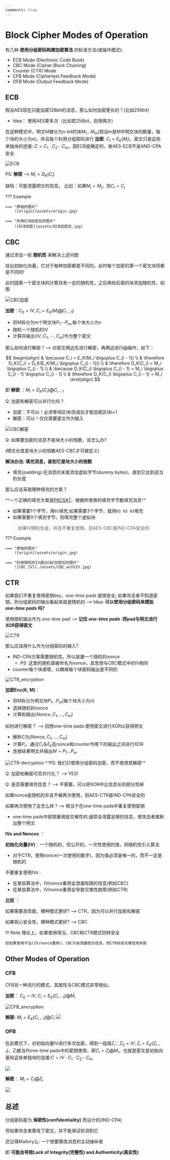```yaml
---
comments: true
---
```


# Block Cipher Modes of Operation

有几种 **使用分组密码构建加密算法** 的标准方法(或操作模式):

- ECB Mode (Electronic Code Book)
- CBC Mode (Cipher Block Chaining)
- Counter (CTR) Mode
- CFB Mode (Ciphertext Feedback Mode)
- OFB Mode (Output Feedback Mode)

## ECB

假设AES现在只能加密128bit的消息，那么如何加密更长的？(比如256bit)

- Idea： 使用AES更多次（比如若256bit，则用两次）

在这种模式中，明文M被分为n-bit的块$M_1...M_m$(假设m是M中明文块的数量，每个块的大小为n)，并且每个利用分组密码进行 **加密**: $C_i = E_K(M_i)$，密文只是这些单独块的连接: $C = C_1 \cdot C_2 \cdots C_m$，因ECB是确定的，故AES-ECB不是AND-CPA安全

![ECB](https://textbook.cs161.org/assets/images/crypto/symmetric/ECB_encryption.png)

PS: **解密** --> $M_i = D_K(C_i)$

缺陷：可能泄露明文的信息。 比如：如果$M_i = M_j$，则$C_i = C_j$

??? Example

    === "原始的图片"
        ![origin](assets/origin.jpg)

    === "利用ECB加密后的图片"
        ![ECB加密](assets/ECB加密后.jpg)


## CBC

通过添加一些 **随机性** 来解决上述问题

给出初始化向量，它对于每种加密都是不同的。此时每个加密的第一个密文块将都是不同的!

此时因第一个密文块的计算具有一定的随机性，之后再给后面的块添加随机性，如图

![CBC加密](https://textbook.cs161.org/assets/images/crypto/symmetric/CBC_encryption.png)

**加密**：$C_0 = IV, C_i = E_K(M_i \bigoplus C_{i - 1})$

- 将M拆分为m个明文块$P_1 \cdots P_m$,每个块大小为n
- 随机一个随机的IV
- 计算并输出$(IV, C_1, \cdots, C_m)$作为整个密文

那么如何进行解密？-->  对密文两边先进行解密，再两边进行$\bigoplus$操作，如下：

$$
\begin{align}
    & \because C_i = E_K(M_i \bigoplus C_{i - 1}) \\
    & \therefore D_K(C_i) = D_K(E_K(M_i \bigoplus C_{i - 1})) \\
    & \therefore D_K(C_i) = M_i \bigoplus C_{i - 1} \\
    & \because D_K(C_i) \bigoplus C_{i - 1} = M_i \bigoplus C_{i - 1} \bigoplus C_{i - 1} \\
    & \therefore D_K(C_i) \bigoplus C_{i - 1} = M_i
\end{align}
$$

即 **解密** ：$M_i = D_K(C_i) \bigoplus C_{i - 1}$

Q: 加密和解密可以并行化吗？

- 加密：不可以！必须等待区块i完成后才能加密区块i+1
- 解密：可以！仅仅需要密文作为输入

![CBC解密](https://textbook.cs161.org/assets/images/crypto/symmetric/CBC_decryption.png)

Q: 如果要加密的消息不是块大小的倍数，该怎么办?

(明文长度是块大小的倍数AES-CBC才可被定义)

**解决办法: 填充消息，直到它是块大小的倍数**
  
- 填充(padding):在消息的末尾添加虚拟字节(dummy bytes)，直到它达到适当的长度

那么应该采取哪种填充的方案？

^^一个正确的填充方案是[PKCS#7](https://en.wikipedia.org/wiki/PKCS_7)，根据所使用的填充字节数填充消息^^

- 如果需要1个字节，用`01`填充;如果需要3个字节，就用`03 03 03`填充
- 如果需要0个填充字节，则填充整个虚拟块

> 如果IV随机生成，并且不重复使用，则AES-CBC是IND-CPA安全的

??? Example

    === "原始的图片"
        ![origin](assets/origin.jpg)

    === "利用随机的IV通过CBC加密后的图片"
        ![CBC_IV](./assets/CBC_withIV.jpg)

## CTR

如果我们不重复使用密钥key，*one-time pads* 就很安全; 如果攻击者不知道密钥，则分组密码的输出看起来就是随机的 -->  Idea: **可以使用分组密码来模拟 *one-time pads* 吗?**

使用随机输出作为 *one-time pad* --> **记住 *one-time pads* :将pad与明文进行XOR获得密文**

![CTR](assets/CTR.jpg)

那么应该用什么作为分组密码的输入? 

- IND-CPA方案需要随机性，所以放置一个随机的nonce
     * PS: 这里的随机值被命名为nonce，其思想与CBC模式中的IV相同
- counter每个块递增，以确保每个块密码输出是不同的

![CTR_encryption](assets/CTR-encryption.jpg)

**加密Enc(K, M)**：

- 将M拆分为明文块$P_1…P_m$(每个块大小为n)
- 选择随机的nonce
- 计算和输出$(Nonce, C_1,…,C_m)$

如何进行解密？ -->  回想one-time pads:使用密文进行XOR以获得明文

- 解析C为$(Nonce, C_1,…,C_m)$
- 计算$P_i$，通过$C_i$与$E_k$在nonce和counter作用下的输出之间进行XOR
- 连接结果明文并输出$M = P_1…P_m$

![CTR-decryption](assets/CTR-decryption.jpg)
^^PS: 我们只使用分组密码加密，而不使用其解密^^

Q: 加密和解密可否并行化？  --> YES!

Q: 是否需要填充信息？  --> 不需要，可以把XOR中比信息长的部分剪掉

如果nonce是随机的并且不被再次使用，则AES-CTR是IND-CPA安全的

如果再次使用了会怎么样？-->  相当于在one-time pads中重复使用密钥

- one-time pads中密钥重用是灾难性的:通常会泄露足够的信息，使攻击者推断出整个明文


**IVs and Nonces** ：

**初始化向量(IV)**：一个随机的，但公开的，一次性使用的值，将随机性引入算法

- 对于CTR，使用nonce(一次使用的数字)，因为值必须是唯一的，而不一定是随机的

不要重复使用IVs :

- 在某些算法中，IV/nonce重用会泄漏有限的信息(例如CBC)
- 在某些算法中，IV/nonce重用会导致灾难性故障(例如CTR)

**比较** ： 

如果需要高性能，哪种模式更好? --> CTR，因为可以并行加密和解密

如果担心安全性，哪种模式更好? --> CBC

!!! Note
    理论上，如果使用得当，CBC和CTR模式同样安全
    
    但如果使用不当(IV/nonce重用)，CBC只会泄露部分信息，而CTR则会灾难性地失败

## Other Modes of Operation

### CFB

CFB另一种流行的模式，其属性与CBC模式非常相似。

**加密**： $C_0 = IV, C_i = E_K(C_{i - 1}) \bigoplus M_i$

![CFB_encryption](https://textbook.cs161.org/assets/images/crypto/symmetric/CFB_encryption.png)

**解密:** $M_i = E_K(C_{i - 1}) \bigoplus C_i$
![](https://textbook.cs161.org/assets/images/crypto/symmetric/CFB_decryption.png)

### OFB

在此模式下，对初始向量IV进行多次加密，得到一组值$Z_i$：$Z_0 = IV, Z_i = E_K(Z_{i - 1})$，$Z_i$被当作one-time pads中的密钥使用，即$C_i = Z_i \bigoplus M_i$，也就是密文是初始向量和这些单独块的连接:$C = IV \cdot C_1 \cdot C_2 \cdots C_m$

![](https://textbook.cs161.org/assets/images/crypto/symmetric/OFB_encryption.png)

**解密**： $M_i = C_i \bigoplus Z_i$

![](https://textbook.cs161.org/assets/images/crypto/symmetric/OFB_decryption.png)


## 总述

分组密码是为 **保密性(confidentiality)** 而设计的(IND-CPA)

但如果攻击者篡改了密文，并不能保证检测到它

还记得Mallory么: 一个想要篡改消息的主动操纵者

即 **可能会导致Lack of Integrity(完整性) and Authenticity(真实性)**

